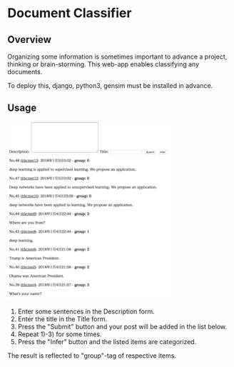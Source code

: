 
<h1>Document Classifier</h1>

<h2>Overview</h2>
Organizing some information is sometimes important to advance a project, thinking or brain-storming.
This web-app enables classifying any documents.

To deploy this, django, python3, gensim must be installed in advance.


<h2>Usage</h2>

<img src="https://github.com/G55T/django_test/blob/master/example.png" height="400" border="0" />

1) Enter some sentences in the Description form.
2) Enter the title in the Title form.
3) Press the "Submit" button and your post will be added in the list below.
4) Repeat 1)-3) for some times.
5) Press the "Infer" button and the listed items are categorized.

The result is reflected to "group"-tag of respective items. 
